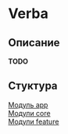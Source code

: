 # Verba

## Описание 
**TODO**

## Стуктура 

[Модуль app](/app/README.md)  
[Модули core](/core/README.md)  
[Модули feature](/feature/README.md)